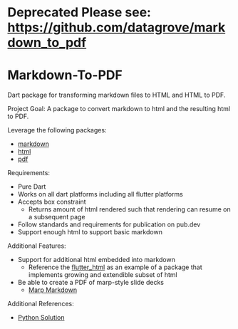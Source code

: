 # Deprecated Please see: https://github.com/datagrove/markdown_to_pdf



# Markdown-To-PDF
Dart package for transforming markdown files to HTML and HTML to PDF.

Project Goal:
A package to convert markdown to html and the resulting html to PDF.

Leverage the following packages:
- [markdown](https://pub.dev/packages/markdown)
- [html](https://pub.dev/packages/html)
- [pdf](https://pub.dev/packages/pdf)

Requirements:
- Pure Dart
- Works on all dart platforms including all flutter platforms
- Accepts box constraint
  - Returns amount of html rendered such that rendering can resume on a subsequent page
- Follow standards and requirements for publication on pub.dev
- Support enough html to support basic markdown

Additional Features:
- Support for additional html embedded into markdown
  - Reference the [flutter_html](https://pub.dev/packages/flutter_html) as an example of a package that implements growing and extendible subset of html
- Be able to create a PDF of marp-style slide decks
  - [Marp Markdown](https://marp.app)

Additional References:
- [Python Solution](https://weasyprint.org)
